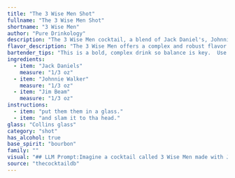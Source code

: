 ```yaml
---
title: "The 3 Wise Men Shot"
fullname: "The 3 Wise Men Shot"
shortname: "3 Wise Men"
author: "Pure Drinkology"
description: "The 3 Wise Men cocktail, a blend of Jack Daniel's, Johnnie Walker, and Jim Beam, belongs to the **Whiskey Smash** family, known for its simple, straightforward combination of whiskeys. This drink likely originated in the US, a playful nod to the diverse world of whiskey, and the trio of iconic brands. "
flavor_description: "The 3 Wise Men offers a complex and robust flavor profile. The smooth, smoky notes of Jack Daniel's blend harmoniously with the rich, peaty character of Johnnie Walker. Jim Beam's sweet corn and vanilla notes add a touch of warmth and complexity, creating a balanced and satisfying cocktail. It's a bold and adventurous drink for seasoned whiskey enthusiasts. "
bartender_tips: "This is a bold, complex drink so balance is key.  Use high-quality ice to prevent watering down.  Don't overshake - a few gentle shakes will integrate the flavors without bruising the ice.  Taste after each shake and adjust the ratio to your liking.  A touch of bitters can add depth, and a lemon twist for garnish brings a fresh element.  Enjoy! "
ingredients:
  - item: "Jack Daniels"
    measure: "1/3 oz"
  - item: "Johnnie Walker"
    measure: "1/3 oz"
  - item: "Jim Beam"
    measure: "1/3 oz"
instructions:
  - item: "put them them in a glass."
  - item: "and slam it to tha head."
glass: "Collins glass"
category: "shot"
has_alcohol: true
base_spirit: "bourbon"
family: ""
visual: "## LLM Prompt:Imagine a cocktail called 3 Wise Men made with Jack Daniel's, Johnnie Walker, and Jim Beam.  Describe its appearance, focusing on:* **Color:**  Is it clear, cloudy, or layered? What shades does it display?* **Texture:** Is it smooth, oily, or viscous? Does it have any visible particles?* **Garnish:** What, if any, is used to adorn the drink?  How does the garnish complement the appearance? Your description should evoke the feeling of this unique and likely potent blend.  Make it visually enticing, highlighting its unique characteristics. "
source: "thecocktaildb"
---
```



